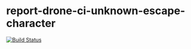 # report-drone-ci-unknown-escape-character

[![Build Status](https://cloud.drone.io/api/badges/junaruga/report-drone-ci-unknown-escape-character/status.svg)](https://cloud.drone.io/junaruga/report-drone-ci-unknown-escape-character)
